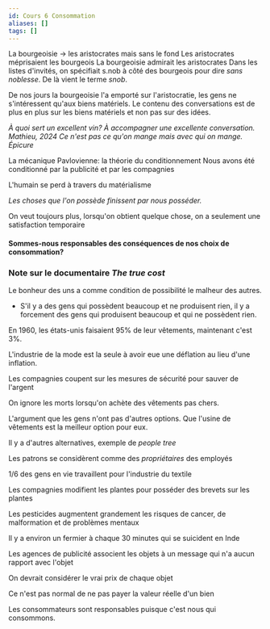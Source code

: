 ```yaml
---
id: Cours 6 Consommation
aliases: []
tags: []
---
```


La bourgeoisie -> les aristocrates mais sans le fond
Les aristocrates méprisaient les bourgeois
La bourgeoisie admirait les aristocrates
Dans les listes d'invités, on spécifiait s.nob à côté des bourgeois pour dire *sans noblesse*. De là vient le terme *snob*.

De nos jours la bourgeoisie l'a emporté sur l'aristocratie, les gens ne s'intéressent qu'aux biens matériels. Le contenu des conversations est de plus en plus sur les biens matériels et non pas sur des idées. 

*À quoi sert un excellent vin? À accompagner une excellente conversation. Mathieu, 2024*
*Ce n'est pas ce qu'on mange mais avec qui on mange. Épicure*

La mécanique Pavlovienne: la théorie du conditionnement
Nous avons été conditionné par la publicité et par les compagnies

L'humain se perd à travers du matérialisme

*Les choses que l'on possède finissent par nous posséder.*

On veut toujours plus, lorsqu'on obtient quelque chose, on a seulement une satisfaction temporaire
#### Sommes-nous **responsables** des **conséquences** de nos **choix** de consommation?
### Note sur le documentaire *The true cost*

Le bonheur des uns a comme condition de possibilité le malheur des autres.
* S'il y a des gens qui possèdent beaucoup et ne produisent rien, il y a forcement des gens qui produisent beaucoup et qui ne possèdent rien.

En 1960, les états-unis faisaient 95% de leur vêtements, maintenant c'est 3%.

L'industrie de la mode est la seule à avoir eue une déflation au lieu d'une inflation.

Les compagnies coupent sur les mesures de sécurité pour sauver de l'argent

On ignore les morts lorsqu'on achète des vêtements pas chers. 

L'argument que les gens n'ont pas d'autres options. Que l'usine de vêtements est la meilleur option pour eux.

Il y a d'autres alternatives, exemple de *people tree*

Les patrons se considèrent comme des *propriétaires* des employés

1/6 des gens en vie travaillent pour l'industrie du textile

Les compagnies modifient les plantes pour posséder des brevets sur les plantes

Les pesticides augmentent grandement les risques de cancer, de malformation et de problèmes mentaux

Il y a environ un fermier à chaque 30 minutes qui se suicident en Inde

Les agences de publicité associent les objets à un message qui n'a aucun rapport avec l'objet

On devrait considérer le vrai prix de chaque objet

Ce n'est pas normal de ne pas payer la valeur réelle d'un bien

Les consommateurs sont responsables puisque c'est nous qui consommons.
